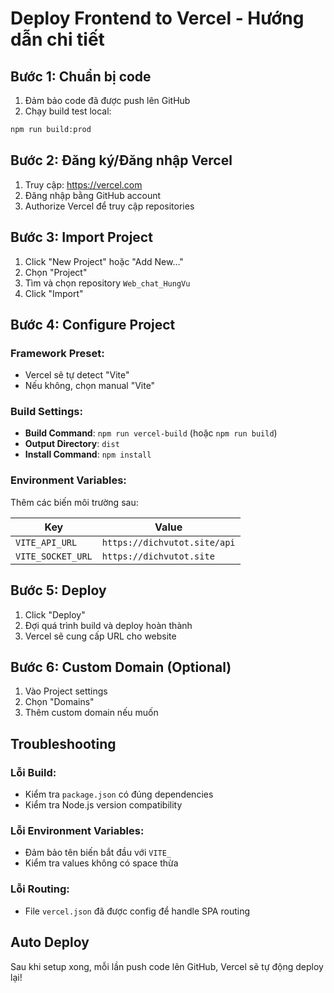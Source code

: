 # Deploy Frontend to Vercel - Hướng dẫn chi tiết

## Bước 1: Chuẩn bị code

1. Đảm bảo code đã được push lên GitHub
2. Chạy build test local:
```bash
npm run build:prod
```

## Bước 2: Đăng ký/Đăng nhập Vercel

1. Truy cập: https://vercel.com
2. Đăng nhập bằng GitHub account
3. Authorize Vercel để truy cập repositories

## Bước 3: Import Project

1. Click "New Project" hoặc "Add New..."
2. Chọn "Project"
3. Tìm và chọn repository `Web_chat_HungVu`
4. Click "Import"

## Bước 4: Configure Project

### Framework Preset: 
- Vercel sẽ tự detect "Vite"
- Nếu không, chọn manual "Vite"

### Build Settings:
- **Build Command**: `npm run vercel-build` (hoặc `npm run build`)
- **Output Directory**: `dist`
- **Install Command**: `npm install`

### Environment Variables:
Thêm các biến môi trường sau:

| Key | Value |
|-----|-------|
| `VITE_API_URL` | `https://dichvutot.site/api` |
| `VITE_SOCKET_URL` | `https://dichvutot.site` |

## Bước 5: Deploy

1. Click "Deploy"
2. Đợi quá trình build và deploy hoàn thành
3. Vercel sẽ cung cấp URL cho website

## Bước 6: Custom Domain (Optional)

1. Vào Project settings
2. Chọn "Domains"  
3. Thêm custom domain nếu muốn

## Troubleshooting

### Lỗi Build:
- Kiểm tra `package.json` có đúng dependencies
- Kiểm tra Node.js version compatibility

### Lỗi Environment Variables:
- Đảm bảo tên biến bắt đầu với `VITE_`
- Kiểm tra values không có space thừa

### Lỗi Routing:
- File `vercel.json` đã được config để handle SPA routing

## Auto Deploy

Sau khi setup xong, mỗi lần push code lên GitHub, Vercel sẽ tự động deploy lại!
